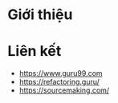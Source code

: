 # Giới thiệu


# Liên kết
- https://www.guru99.com
- https://refactoring.guru/
- https://sourcemaking.com/

